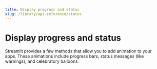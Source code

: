 ```yaml
---
title: Display progress and status
slug: /library/api-reference/status
---
```


# Display progress and status

Streamlit provides a few methods that allow you to add animation to your
apps. These animations include progress bars, status messages (like
warnings), and celebratory balloons.

<Autofunction function="streamlit.progress" />
<Autofunction function="streamlit.spinner" />
<Autofunction function="streamlit.balloons" />
<Autofunction function="streamlit.error" />
<Autofunction function="streamlit.warning" />
<Autofunction function="streamlit.info" />
<Autofunction function="streamlit.success" />
<Autofunction function="streamlit.exception" />
